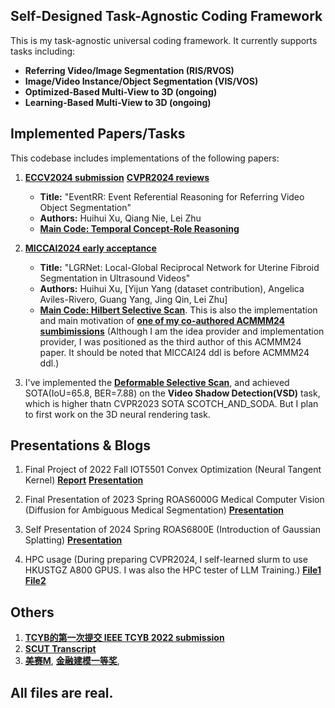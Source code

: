 ## Self-Designed Task-Agnostic Coding Framework

This is my task-agnostic universal coding framework. It currently supports tasks including:

- **Referring Video/Image Segmentation (RIS/RVOS)**
- **Image/Video Instance/Object Segmentation (VIS/VOS)**
- **Optimized-Based Multi-View to 3D (ongoing)**
- **Learning-Based Multi-View to 3D (ongoing)**

## Implemented Papers/Tasks

This codebase includes implementations of the following papers:

1. **[ECCV2024 submission](./readme/EventRR.pdf)**  **[CVPR2024 reviews](./readme/screencapture-openreview-net-forum-2024-04-25-11_37_54.png)** 
    - **Title:** "EventRR: Event Referential Reasoning for Referring Video Object Segmentation"
    - **Authors:** Huihui Xu, Qiang Nie, Lei Zhu
    - **[Main Code: Temporal Concept-Role Reasoning](./models/graph/reason_module.py)**

2. **[MICCAI2024 early acceptance](./readme/LGRNet.pdf)**
    - **Title:** "LGRNet: Local-Global Reciprocal Network for Uterine Fibroid Segmentation in Ultrasound Videos"
    - **Authors:** Huihui Xu, [Yijun Yang (dataset contribution), Angelica Aviles-Rivero, Guang Yang, Jing Qin, Lei Zhu]
    - **[Main Code: Hilbert Selective Scan](./models/encoder/ops/modules/frame_query_ss2d.py#L576)**. This is also the implementation and main motivation of **[one of my co-authored ACMMM24 sumbimissions](./readme/mm1.pdf)** (Although I am the idea provider and implementation provider, I was positioned as the third author of this ACMMM24 paper. It should be noted that MICCAI24 ddl is before ACMMM24 ddl.)

3. I've implemented the **[Deformable Selective Scan](./models/encoder/ops/modules/deform_selective_scan_mamba_scan.py)**, and achieved SOTA(IoU=65.8, BER=7.88) on the **Video Shadow Detection(VSD)** task, which is higher thatn CVPR2023 SOTA SCOTCH_AND_SODA. But I plan to first work on the 3D neural rendering task.

## Presentations & Blogs

1. Final Project of 2022 Fall IOT5501 Convex Optimization (Neural Tangent Kernel) **[Report](./readme/ntk_report.pdf)**  **[Presentation](./readme/ntk_pre.pdf)** 

2. Final Presentation of 2023 Spring ROAS6000G Medical Computer Vision (Diffusion for Ambiguous Medical Segmentation) **[Presentation](./readme/ROAS6000G_Presentation.pdf)** 

3. Self Presentation of 2024 Spring ROAS6800E (Introduction of Gaussian Splatting) **[Presentation](./readme/haosen_gs.pdf)**

4. HPC usage (During preparing CVPR2024, I self-learned slurm to use HKUSTGZ A800 GPUS. I was also the HPC tester of LLM Training.) **[File1](./readme/hpc.pdf)** **[File2](./readme/hpc_v2.pdf)**

## Others
1. **[TCYB的第一次提交 IEEE TCYB 2022 submission](./readme/tcyb.pdf)**
2. **[SCUT Transcript](./readme/transcript.pdf)**
3. **[美赛M](./readme/meri2.pdf)**, **[金融建模一等奖](./readme/first_math.pdf)**, 

## All files are real.


